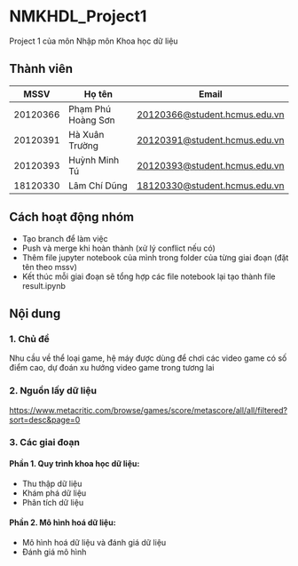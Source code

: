 # NMKHDL_Project1
Project 1 của môn Nhập môn Khoa học dữ liệu

## Thành viên
| MSSV  | Họ tên | Email |
| ------------- | ------------- | ------------- |
| 20120366  | Phạm Phú Hoàng Sơn  | 20120366@student.hcmus.edu.vn |
| 20120391  | Hà Xuân Trường  | 20120391@student.hcmus.edu.vn |
| 20120393  | Huỳnh Minh Tú  | 20120393@student.hcmus.edu.vn |
| 18120330  | Lâm Chí Dũng  | 18120330@student.hcmus.edu.vn |

## Cách hoạt động nhóm
- Tạo branch để làm việc
- Push và merge khi hoàn thành (xử lý conflict nếu có)
- Thêm file jupyter notebook của mình trong folder của từng giai đoạn (đặt tên theo mssv)
- Kết thúc mỗi giai đoạn sẽ tổng hợp các file notebook lại tạo thành file result.ipynb

## Nội dung
### 1. Chủ đề
Nhu cầu về thể loại game, hệ máy được dùng để chơi các video game có số điểm cao, dự đoán xu hướng video game trong tương lai

### 2. Nguồn lấy dữ liệu
https://www.metacritic.com/browse/games/score/metascore/all/all/filtered?sort=desc&page=0

### 3. Các giai đoạn
#### Phần 1. Quy trình khoa học dữ liệu:
- Thu thập dữ liệu
- Khám phá dữ liệu
- Phân tích dữ liệu
#### Phần 2. Mô hình hoá dữ liệu:
- Mô hình hoá dữ liệu và đánh giá dữ liệu
- Đánh giá mô hình

